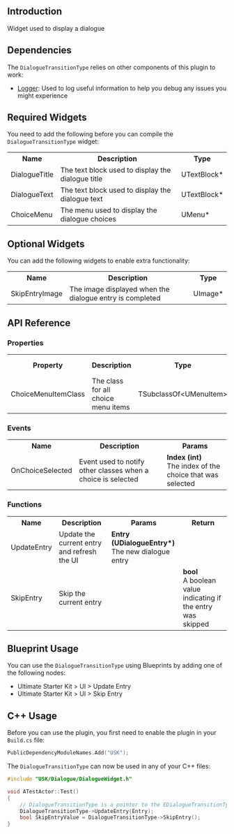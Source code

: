 ## Introduction
Widget used to display a dialogue

## Dependencies
The <code>DialogueTransitionType</code> relies on other components of this plugin to work:
<ul>
	<li><a href="../logger">Logger</a>: Used to log useful information to help you debug any issues you might experience</li>
</ul>

## Required Widgets
You need to add the following before you can compile the <code>DialogueTransitionType</code> widget:
<table>
	<tr>
		<th>Name</th>
		<th>Description</th>
		<th>Type</th>
	</tr>
	<tr>
		<td>DialogueTitle</td>
		<td>The text block used to display the dialogue title</td>
		<td>UTextBlock*</td>
	</tr>
	<tr>
		<td>DialogueText</td>
		<td>The text block used to display the dialogue text</td>
		<td>UTextBlock*</td>
	</tr>
	<tr>
		<td>ChoiceMenu</td>
		<td>The menu used to display the dialogue choices</td>
		<td>UMenu*</td>
	</tr>
</table>

## Optional Widgets
You can add the following widgets to enable extra functionality:
<table>
	<tr>
		<th>Name</th>
		<th>Description</th>
		<th>Type</th>
	</tr>
	<tr>
		<td>SkipEntryImage</td>
		<td>The image displayed when the dialogue entry is completed</td>
		<td>UImage*</td>
	</tr>
</table>

## API Reference
### Properties
<table>
	<tr>
		<th>Property</th>
		<th>Description</th>
		<th>Type</th>
		<th>Default Value</th>
	</tr>
	<tr>
		<td>ChoiceMenuItemClass</td>
		<td>The class for all choice menu items</td>
		<td>TSubclassOf&lt;UMenuItem&gt;</td>
		<td></td>
	</tr>
</table>

### Events
<table>
	<tr>
		<th>Name</th>
		<th>Description</th>
		<th>Params</th>
	</tr>
	<tr>
		<td>OnChoiceSelected</td>
		<td>Event used to notify other classes when a choice is selected</td>
		<td><strong>Index (int)</strong><br/>The index of the choice that was selected</td>
	</tr>
</table>

### Functions
<table>
	<tr>
		<th>Name</th>
		<th>Description</th>
		<th>Params</th>
		<th>Return</th>
	</tr>
	<tr>
		<td>UpdateEntry</td>
		<td>Update the current entry and refresh the UI</td>
		<td><strong>Entry (UDialogueEntry*)</strong><br/>The new dialogue entry</td>
		<td></td>
	</tr>
	<tr>
		<td>SkipEntry</td>
		<td>Skip the current entry</td>
		<td></td>
		<td><strong>bool</strong><br/>A boolean value indicating if the entry was skipped</td>
	</tr>
</table>

## Blueprint Usage
You can use the <code>DialogueTransitionType</code> using Blueprints by adding one of the following nodes:
<ul>
	<li>Ultimate Starter Kit > UI > Update Entry</li>
	<li>Ultimate Starter Kit > UI > Skip Entry</li>
</ul>

## C++ Usage
Before you can use the plugin, you first need to enable the plugin in your <code>Build.cs</code> file:
```c++
PublicDependencyModuleNames.Add("USK");
```

The <code>DialogueTransitionType</code> can now be used in any of your C++ files:
```c++
#include "USK/Dialogue/DialogueWidget.h"

void ATestActor::Test()
{
	// DialogueTransitionType is a pointer to the EDialogueTransitionType
	DialogueTransitionType->UpdateEntry(Entry);
	bool SkipEntryValue = DialogueTransitionType->SkipEntry();
}
```
